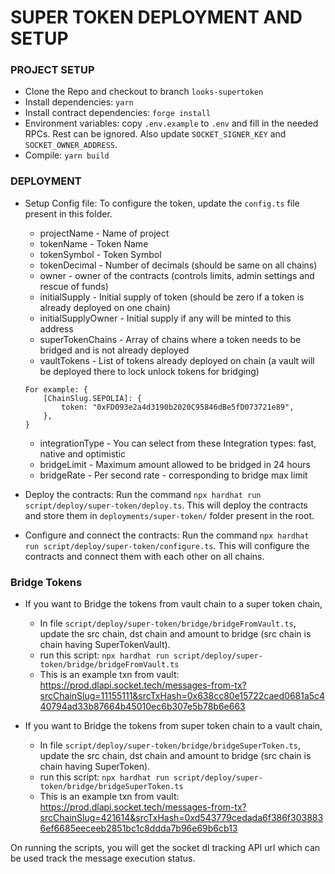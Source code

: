 # SUPER TOKEN DEPLOYMENT AND SETUP

### PROJECT SETUP

- Clone the Repo and checkout to branch `looks-supertoken`
- Install dependencies: `yarn`
- Install contract dependencies: `forge install`
- Environment variables: copy `.env.example` to `.env` and fill in the needed RPCs. Rest can be ignored. Also update `SOCKET_SIGNER_KEY` and `SOCKET_OWNER_ADDRESS`.
- Compile: `yarn build`

### DEPLOYMENT

- Setup Config file: To configure the token, update the `config.ts` file present in this folder.

  - projectName - Name of project
  - tokenName - Token Name
  - tokenSymbol - Token Symbol
  - tokenDecimal - Number of decimals (should be same on all chains)
  - owner - owner of the contracts (controls limits, admin settings and rescue of funds)
  - initialSupply - Initial supply of token (should be zero if a token is already deployed on one chain)
  - initialSupplyOwner - Initial supply if any will be minted to this address
  - superTokenChains - Array of chains where a token needs to be bridged and is not already deployed
  - vaultTokens - List of tokens already deployed on chain (a vault will be deployed there to lock unlock tokens for bridging)

  ```
  For example: {
      [ChainSlug.SEPOLIA]: {
          token: "0xFD093e2a4d3190b2020C95846dBe5fD073721e89",
      },
  }
  ```

  - integrationType - You can select from these Integration types: fast, native and optimistic
  - bridgeLimit - Maximum amount allowed to be bridged in 24 hours
  - bridgeRate - Per second rate - corresponding to bridge max limit

- Deploy the contracts: Run the command `npx hardhat run script/deploy/super-token/deploy.ts`. This will deploy the contracts and store them in `deployments/super-token/` folder present in the root.
- Configure and connect the contracts: Run the command `npx hardhat run script/deploy/super-token/configure.ts`. This will configure the contracts and connect them with each other on all chains.

### Bridge Tokens

- If you want to Bridge the tokens from vault chain to a super token chain,

  - In file `script/deploy/super-token/bridge/bridgeFromVault.ts`, update the src chain, dst chain and amount to bridge (src chain is chain having SuperTokenVault).
  - run this script: `npx hardhat run script/deploy/super-token/bridge/bridgeFromVault.ts`
  - This is an example txn from vault: https://prod.dlapi.socket.tech/messages-from-tx?srcChainSlug=11155111&srcTxHash=0x638cc80e15722caed0681a5c440794ad33b87664b45010ec6b307e5b78b6e663

- If you want to Bridge the tokens from super token chain to a vault chain,
  - In file `script/deploy/super-token/bridge/bridgeSuperToken.ts`, update the src chain, dst chain and amount to bridge (src chain is chain having SuperToken).
  - run this script: `npx hardhat run script/deploy/super-token/bridge/bridgeSuperToken.ts`
  - This is an example txn from vault: https://prod.dlapi.socket.tech/messages-from-tx?srcChainSlug=421614&srcTxHash=0xd543779cedada6f386f3038836ef6685eeceeb2851bc1c8ddda7b96e69b6cb13

On running the scripts, you will get the socket dl tracking API url which can be used track the message execution status.
